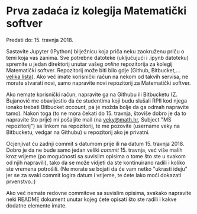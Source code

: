 # Prva zadaća iz kolegija Matematički softver

Predati do: 15. travnja 2018.

Sastavite Jupyter (IPython) bilježnicu koja priča neku zaokruženu priču o temi koja vas zanima. Sve potrebne datoteke
(uključujući i .ipynb datoteku) spremite u jedan direktorij unutar vašeg _online_ repozitorija za kolegij Matematički softver.
Repozitorij može biti bilo gdje (Github, Bitbucket,... [velika lista](https://blog.profitbricks.com/top-source-code-repository-hosts/)).
Ako već imate korisnički račun na nekom od takvih servisa, ne morate stvarati novi, samo napravite novi
repozitorij za Matematički softver.

Ako nemate korisnički račun, napravite ga na Githubu ili Bitbucketu
(Z. Bujanović me obavijestio da će studentima koji budu slušali RPII kod njega ionako trebati Bitbucket _account_, pa je možda bolje
da ga odmah napravite tamo). Nakon toga (to ne mora čekati do 15. travnja, štoviše dobro je da to napravite što prije) mi pošaljite
mail (na veky@math.hr, Subject "MS repozitorij") sa linkom na repozitorij, te me pozovite (username veky na Bitbucketu, vedgar na Githubu)
u repozitorij ako je privatni.

Ocjenjivat ću zadnji commit s datumom prije ili na datum 15. travnja 2018. Dobro je da ne bude samo jedan veliki _commit_ 15. travnja,
već više malih kroz vrijeme (po mogućnosti sa suvislim opisima o tome što ste u svakom od njih napravili),
tako da se može vidjeti da ste kontinuirano radili i koliko ste vremena potrošili. (Ne morate se bojati da će vam netko "ukrasti ideju"
jer se za svaki commit logira datum i vrijeme, te ćete lako moći dokazati prvenstvo.:)

Ako već nemate redovne commitove sa suvislim opisima, svakako napravite neki README dokument unutar kojeg ćete opisati što ste radili
i kakve dodatne elemente imate.
